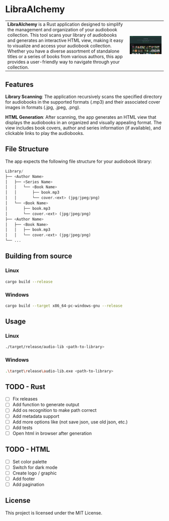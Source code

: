 # **LibraAlchemy**

|   |   |
| :--- | :---: |
|**LibraAlchemy** is a Rust application designed to simplify the management and organization of your audiobook collection. This tool scans your library of audiobooks and generates an interactive HTML view, making it easy to visualize and access your audiobook collection. Whether you have a diverse assortment of standalone titles or a series of books from various authors, this app provides a user-friendly way to navigate through your collection.| <img src="./img/screenshot.jpg" alt="HTML View" style="max-width: 100%;"> |


## Features

**Library Scanning**: The application recursively scans the specified directory for audiobooks in the supported formats (.mp3) and their associated cover images in formats (.jpg, .jpeg, .png).

**HTML Generation**: After scanning, the app generates an HTML view that displays the audiobooks in an organized and visually appealing format. The view includes book covers, author and series information (if available), and clickable links to play the audiobooks.

## File Structure

The app expects the following file structure for your audiobook library:

```php
Library/
├── <Author Name>
│   ├── <Series Name>
│   │   └── <Book Name>
│   │       ├── book.mp3
│   │       └── cover.<ext> (jpg/jpeg/png)
│   └── <Book Name>
│       ├── book.mp3
│       └── cover.<ext> (jpg/jpeg/png)
├── <Author Name>
│   ├── <Book Name>
│   │   ├── book.mp3
│   │   └── cover.<ext> (jpg/jpeg/png)
└── ...
```

## Building from source

### Linux

```sh
cargo build --release
```

### Windows

```sh
cargo build --target x86_64-pc-windows-gnu --release
```

## Usage

### Linux

```sh
./target/release/audio-lib <path-to-library>
```

### Windows

```sh
.\target\release\audio-lib.exe <path-to-library>
```

## TODO - Rust

- [ ] Fix releases
- [ ] Add function to generate output
- [ ] Add os recognition to make path correct
- [ ] Add metadata support
- [ ] Add more options like (not save json, use old json, etc.)
- [ ] Add tests
- [ ] Open html in browser after generation

## TODO - HTML

- [ ] Set color palette
- [ ] Switch for dark mode
- [ ] Create logo / graphic
- [ ] Add footer
- [ ] Add pagination

## License

This project is licensed under the MIT License.
